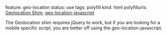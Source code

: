 feature: geo-location
status: use
tags: polyfill
kind: html
polyfillurls: [Geolocation Shim](https://gist.github.com/366184), [geo-location-javascript](http://code.google.com/p/geo-location-javascript/)

The Geolocation shim requires jQuery to work, but if you are looking for a mobile specific script, you are better off using the geo-location-javascript.
